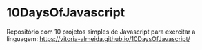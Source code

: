 # 10DaysOfJavascript
Repositório com 10 projetos simples de Javascript para exercitar a linguagem: https://vitoria-almeida.github.io/10DaysOfJavascript/
